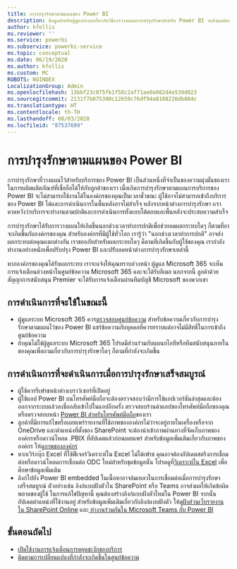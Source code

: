 ```yaml
---
title: การบำรุงรักษาตามแผนของ Power BI
description: ข้อมูลสำหรับผู้ดูแลระบบเกี่ยวกับวิธีการวางแผนการบำรุงรักษาสำหรับ Power BI จะส่งผลต่อองค์กรของพวกเขาและขั้นตอนถัดไปที่พวกเขาอาจจำเป็นต้องดำเนินการ
author: kfollis
ms.reviewer: ''
ms.service: powerbi
ms.subservice: powerbi-service
ms.topic: conceptual
ms.date: 06/19/2020
ms.author: kfollis
ms.custom: MC
ROBOTS: NOINDEX
LocalizationGroup: Admin
ms.openlocfilehash: 13bbf23c075fb1f58c2af71ae0a082d4e539d023
ms.sourcegitcommit: 2131f7b075390c12659c76df94a8108226db084c
ms.translationtype: HT
ms.contentlocale: th-TH
ms.lasthandoff: 08/03/2020
ms.locfileid: "87537699"
---
```

# <a name="power-bi-planned-maintenance"></a>การบำรุงรักษาตามแผนของ Power BI

การบำรุงรักษาที่วางแผนไว้สำหรับบริการของ Power BI เป็นส่วนหนึ่งที่จำเป็นของความมุ่งมั่นของเราในการผลิตผลิตภัณฑ์ที่เชื่อถือได้ให้กับลูกค้าของเรา เมื่อเกิดการบำรุงรักษาตามแผนการบริการของ Power BI จะไม่สามารถใช้งานได้ในองค์กรของคุณเป็นเวลาชั่วขณะ ผู้ใช้อาจไม่สามารถเข้าถึงบริการของ Power BI ได้และการดำเนินการในพื้นหลังอาจไม่สำเร็จ หลังจากหน้าต่างการบำรุงรักษา เเราคาดหวังว่าบริการจะทำงานตามปกติและการดำเนินการทั้งแบบโต้ตอบและพื้นหลังจะประสบความสำเร็จ  

การบำรุงรักษาได้รับการวางแผนให้เกิดขึ้นนอกช่วงเวลาทำการปกติเพื่อช่วยลดผลกระทบใดๆ ก็ตามที่อาจะเกิดขึ้นกับองค์กรของคุณ สำหรับองค์กรที่มีผู้ใช้ทั่วโลก เรารู้ว่า "นอกช่วงเวลาทำการปกติ" อาจส่งผลกระทบต่อคุณแตกต่างกัน เราขออภัยสำหรับผลกระทบใดๆ ด็ตามที่เกิดขึ้นกับผู้ใช้ของคุณ เรากำลังทำงานอย่างหนักเพื่อปรับปรุง Power BI และปรับลดหน้าต่างการบำรุงรักษาเหล่านี้

หากองค์กรของคุณได้รับผลกระทบ เราจะแจ้งให้คุณทราบล่วงหน้า ผู้ดูแล Microsoft 365 จะเห็นการแจ้งเตือนล่วงหน้าในศูนย์ข้อความ Microsoft 365 และจะได้รับอีเมล นอกจากนี้ ลูกค้าด้วยสัญญาการสนับสนุน Premier จะได้รับการแจ้งเตือนผ่านทีมบัญชี Microsoft ของพวกเขา

## <a name="actions-to-take-now"></a>การดำเนินการที่จะใช้ในขณะนี้

* ผู้ดูแลระบบ Microsoft 365 ควร[ตรวจสอบศูนย์ข้อความ](https://admin.microsoft.com/Adminportal/Home#/MessageCenter) สำหรับข้อความเกี่ยวกับการบำรุงรักษาตามแผนไว้ของ Power BI แชร์ข้อความกับบุคคลที่ควรทราบแต่อาจไม่มีสิทธิ์ในการเข้าถึงศูนย์ข้อความ
* ถ้าคุณไม่ใช่ผู้ดูแลระบบ Microsoft 365 โปรดมีส่วนร่วมกับแผนกไอทีหรือทีมสนับสนุนภายในของคุณเพื่อถามเกี่ยวกับการบำรุงรักษาใดๆ ก็ตามที่กำลังจะเกิดขึ้น

## <a name="actions-to-take-when-maintenance-is-complete"></a>การดำเนินการที่จะดำเนินการเมื่อการบำรุงรักษาเสร็จสมบูรณ์

* ผู้ใช้ควรรีเฟรชหน้าต่างเบราว์เซอร์ที่เปิดอยู่
* ผู้ใช้แอป Power BI บนโทรศัพท์มือถือจะต้องตรวจสอบว่ามีการใช้แอปเวอร์ชันล่าสุดและต้องออกจากระบบแล้วลงชื่อกลับเข้าไปในแอปอีกครั้ง ตรวจสอบร้านค้าแอปของโทรศัพท์มือถือของคุณหรือตรวจสอบหน้า [Power BI สำหรับโทรศัพท์มือถือ](https://powerbi.microsoft.com/mobile/)ของเรา
* ลูกค้าที่มีการแก้ไขหรือเผยแพร่รายงานที่ใช้ภาพขององค์กรไม่ว่าจะอยู่ภายในเครื่องหรือจาก OneDrive และตำแหน่งที่ตั้งของ SharePoint จะต้องนำเข้าภาพผ่านทางที่จัดเก็บภาพขององค์กรหรือดาวน์โหลด .PBIX ที่อัปเดตแล้วก่อนเผยแพร่ สำหรับข้อมูลเพิ่มเติมเกี่ยวกับภาพขององค์กร ให้ดู[ภาพขององค์กร](organizational-visuals.md)
* หากเวิร์กบุ๊ก Excel ที่ใช้ฟีเจอร์วิเคราะห์ใน Excel ไม่ได้เฟรช คุณอาจต้องอัปเดตสตริงการเชื่อมต่อหรือดาวน์โหลดการเชื่อมต่อ ODC ใหม่สำหรับชุดข้อมูลนั้น โปรดดูที่[วิเคราะห์ใน Excel](../collaborate-share/service-analyze-in-excel.md#connect-to-power-bi-data) เพื่อศึกษาข้อมูลเพิ่มเติม
* ลิงก์ไปยัง Power BI embedded ในเนื้อหาอาจล้มเหลวในการเชื่อมต่อเมื่อการบำรุงรักษาเสร็จสมบูรณ์ ตัวอย่างเช่น ลิงก์แบบฝังตัวใน SharePoint หรือ Teams อาจส่งผลให้เกิดข้อผิดพลาดของผู้ใช้ ในการแก้ไขปัญหานี้ คุณต้องสร้างลิงก์แบบฝังตัวใหม่ใน Power BI จากนั้นอัปเดตตำแหน่งที่ใช้งานอยู่ สำหรับข้อมูลเพิ่มเติมเกี่ยวกับลิงก์แบบฝังตัว ให้ดู[ฝังส่วนเว็บรายงานใน SharePoint Online](../collaborate-share/service-embed-report-spo.md) และ[ ทำงานร่วมกันใน Microsoft Teams กับ Power BI ](../collaborate-share/service-collaborate-microsoft-teams.md)

## <a name="next-steps"></a>ขั้นตอนถัดไป

* [เปิดใช้งานการแจ้งเตือนการหยุดชะงักของบริการ](service-interruption-notifications.md)
* [ติดตามการเปลี่ยนแปลงที่กำลังจะเกิดขึ้นในศูนย์ข้อความ](https://docs.microsoft.com/microsoft-365/admin/manage/message-center?view=o365-worldwide)
